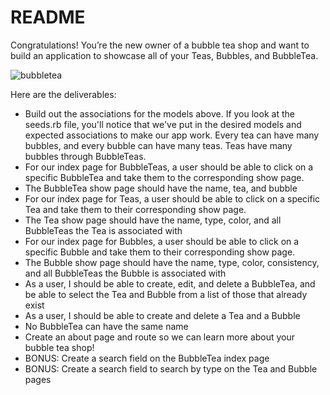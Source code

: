 # README

Congratulations! You’re the new owner of a bubble tea shop and want to build an application to showcase all of your Teas, Bubbles, and BubbleTea.

![bubbletea](https://media.giphy.com/media/cRLPmyXQhtRXnRXfDX/giphy.gif)

Here are the deliverables:
* Build out the associations for the models above. If you look at the seeds.rb file, you'll notice that we've put in the desired models and expected associations to make our app work. Every tea can have many bubbles, and every bubble can have many teas. Teas have many bubbles through BubbleTeas.
* For our index page for BubbleTeas, a user should be able to click on a specific BubbleTea and take them to the corresponding show page.
* The BubbleTea show page should have the name, tea, and bubble
* For our index page for Teas, a user should be able to click on a specific Tea and take them to their corresponding show page.
* The Tea show page should have the name, type, color, and all BubbleTeas the Tea is associated with
* For our index page for Bubbles, a user should be able to click on a specific Bubble and take them to their corresponding show page.
* The Bubble show page should have the name, type, color, consistency, and all BubbleTeas the Bubble is associated with
* As a user, I should be able to create, edit, and delete a BubbleTea, and be able to select the Tea and Bubble from a list of those that already exist
* As a user, I should be able to create and delete a Tea and a Bubble
* No BubbleTea can have the same name
* Create an about page and route so we can learn more about your bubble tea shop!
* BONUS: Create a search field on the BubbleTea index page
* BONUS: Create a search field to search by type on the Tea and Bubble pages